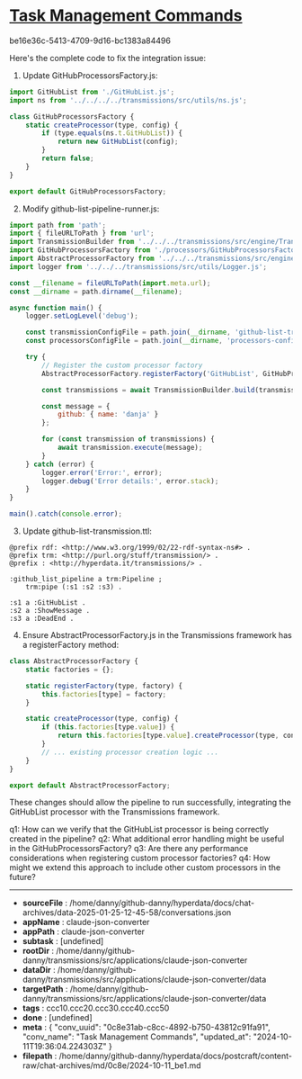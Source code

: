 # [Task Management Commands](https://claude.ai/chat/0c8e31ab-c8cc-4892-b750-43812c91fa91)

be16e36c-5413-4709-9d16-bc1383a84496

 Here's the complete code to fix the integration issue:

1. Update GitHubProcessorsFactory.js:

```javascript
import GitHubList from './GitHubList.js';
import ns from '../../../../transmissions/src/utils/ns.js';

class GitHubProcessorsFactory {
    static createProcessor(type, config) {
        if (type.equals(ns.t.GitHubList)) {
            return new GitHubList(config);
        }
        return false;
    }
}

export default GitHubProcessorsFactory;
```

2. Modify github-list-pipeline-runner.js:

```javascript
import path from 'path';
import { fileURLToPath } from 'url';
import TransmissionBuilder from '../../../transmissions/src/engine/TransmissionBuilder.js';
import GitHubProcessorsFactory from './processors/GitHubProcessorsFactory.js';
import AbstractProcessorFactory from '../../../transmissions/src/engine/AbstractProcessorFactory.js';
import logger from '../../../transmissions/src/utils/Logger.js';

const __filename = fileURLToPath(import.meta.url);
const __dirname = path.dirname(__filename);

async function main() {
    logger.setLogLevel('debug');

    const transmissionConfigFile = path.join(__dirname, 'github-list-transmission.ttl');
    const processorsConfigFile = path.join(__dirname, 'processors-config.ttl');

    try {
        // Register the custom processor factory
        AbstractProcessorFactory.registerFactory('GitHubList', GitHubProcessorsFactory);

        const transmissions = await TransmissionBuilder.build(transmissionConfigFile, processorsConfigFile);

        const message = {
            github: { name: 'danja' }
        };

        for (const transmission of transmissions) {
            await transmission.execute(message);
        }
    } catch (error) {
        logger.error('Error:', error);
        logger.debug('Error details:', error.stack);
    }
}

main().catch(console.error);
```

3. Update github-list-transmission.ttl:

```turtle
@prefix rdf: <http://www.w3.org/1999/02/22-rdf-syntax-ns#> .
@prefix trm: <http://purl.org/stuff/transmission/> .
@prefix : <http://hyperdata.it/transmissions/> .

:github_list_pipeline a trm:Pipeline ;
    trm:pipe (:s1 :s2 :s3) .

:s1 a :GitHubList .
:s2 a :ShowMessage .
:s3 a :DeadEnd .
```

4. Ensure AbstractProcessorFactory.js in the Transmissions framework has a registerFactory method:

```javascript
class AbstractProcessorFactory {
    static factories = {};

    static registerFactory(type, factory) {
        this.factories[type] = factory;
    }

    static createProcessor(type, config) {
        if (this.factories[type.value]) {
            return this.factories[type.value].createProcessor(type, config);
        }
        // ... existing processor creation logic ...
    }
}

export default AbstractProcessorFactory;
```

These changes should allow the pipeline to run successfully, integrating the GitHubList processor with the Transmissions framework.

q1: How can we verify that the GitHubList processor is being correctly created in the pipeline?
q2: What additional error handling might be useful in the GitHubProcessorsFactory?
q3: Are there any performance considerations when registering custom processor factories?
q4: How might we extend this approach to include other custom processors in the future?

---

* **sourceFile** : /home/danny/github-danny/hyperdata/docs/chat-archives/data-2025-01-25-12-45-58/conversations.json
* **appName** : claude-json-converter
* **appPath** : claude-json-converter
* **subtask** : [undefined]
* **rootDir** : /home/danny/github-danny/transmissions/src/applications/claude-json-converter
* **dataDir** : /home/danny/github-danny/transmissions/src/applications/claude-json-converter/data
* **targetPath** : /home/danny/github-danny/transmissions/src/applications/claude-json-converter/data
* **tags** : ccc10.ccc20.ccc30.ccc40.ccc50
* **done** : [undefined]
* **meta** : {
  "conv_uuid": "0c8e31ab-c8cc-4892-b750-43812c91fa91",
  "conv_name": "Task Management Commands",
  "updated_at": "2024-10-11T19:36:04.224303Z"
}
* **filepath** : /home/danny/github-danny/hyperdata/docs/postcraft/content-raw/chat-archives/md/0c8e/2024-10-11_be1.md
